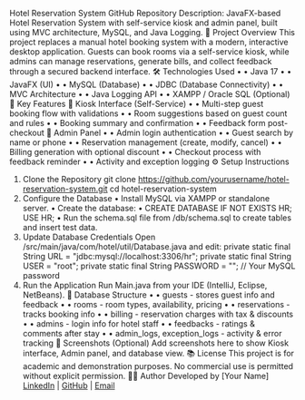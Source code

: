 Hotel Reservation System
GitHub Repository Description:
JavaFX-based Hotel Reservation System with self-service kiosk and admin panel, built using MVC architecture, MySQL, and Java Logging.
📌 Project Overview
This project replaces a manual hotel booking system with a modern, interactive desktop application. Guests can book rooms via a self-service kiosk, while admins can manage reservations, generate bills, and collect feedback through a secured backend interface.
🛠️ Technologies Used
•	• Java 17
•	• JavaFX (UI)
•	• MySQL (Database)
•	• JDBC (Database Connectivity)
•	• MVC Architecture
•	• Java Logging API
•	• XAMPP / Oracle SQL (Optional)
🚀 Key Features
🧾 Kiosk Interface (Self-Service)
•	• Multi-step guest booking flow with validations
•	• Room suggestions based on guest count and rules
•	• Booking summary and confirmation
•	• Feedback form post-checkout
🔐 Admin Panel
•	• Admin login authentication
•	• Guest search by name or phone
•	• Reservation management (create, modify, cancel)
•	• Billing generation with optional discount
•	• Checkout process with feedback reminder
•	• Activity and exception logging
⚙️ Setup Instructions
1. Clone the Repository
git clone https://github.com/yourusername/hotel-reservation-system.git
cd hotel-reservation-system
2. Configure the Database
•	Install MySQL via XAMPP or standalone server.
•	Create the database:
•	CREATE DATABASE IF NOT EXISTS HR;
USE HR;
•	Run the schema.sql file from /db/schema.sql to create tables and insert test data.
3. Update Database Credentials
Open /src/main/java/com/hotel/util/Database.java and edit:
private static final String URL = "jdbc:mysql://localhost:3306/hr";
private static final String USER = "root";
private static final String PASSWORD = ""; // Your MySQL password
4. Run the Application
Run Main.java from your IDE (IntelliJ, Eclipse, NetBeans).
💾 Database Structure
•	• guests - stores guest info and feedback
•	• rooms - room types, availability, pricing
•	• reservations - tracks booking info
•	• billing - reservation charges with tax & discounts
•	• admins - login info for hotel staff
•	• feedbacks - ratings & comments after stay
•	• admin_logs, exception_logs - activity & error tracking
📸 Screenshots (Optional)
Add screenshots here to show Kiosk interface, Admin panel, and database view.
📚 License
This project is for academic and demonstration purposes. No commercial use is permitted without explicit permission.
🙋‍♂️ Author
Developed by [Your Name]
[LinkedIn](#) | [GitHub](#) | [Email](#)

